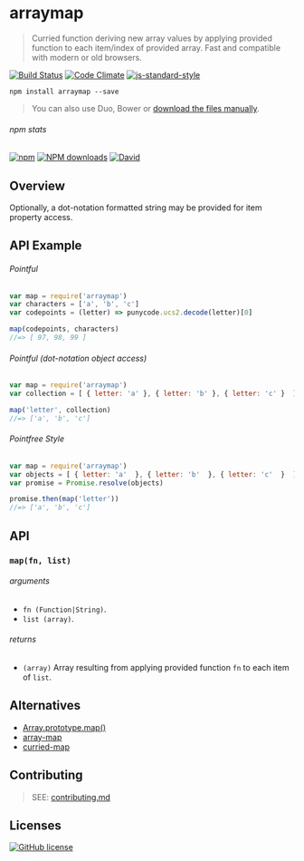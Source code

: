 # arraymap
> Curried function deriving new array values by applying provided function to each item/index of provided array. Fast and compatible with modern or old browsers.

[![Build Status](http://img.shields.io/travis/wilmoore/arraymap.js.svg)](https://travis-ci.org/wilmoore/arraymap.js) [![Code Climate](https://codeclimate.com/github/wilmoore/arraymap.js/badges/gpa.svg)](https://codeclimate.com/github/wilmoore/arraymap.js) [![js-standard-style](https://img.shields.io/badge/code%20style-standard-brightgreen.svg?style=flat)](https://github.com/feross/standard)

```shell
npm install arraymap --save
```

> You can also use Duo, Bower or [download the files manually](https://github.com/wilmoore/arraymap.js/releases).

###### npm stats

[![npm](https://img.shields.io/npm/v/arraymap.svg)](https://www.npmjs.org/package/arraymap) [![NPM downloads](http://img.shields.io/npm/dm/arraymap.svg)](https://www.npmjs.org/package/arraymap) [![David](https://img.shields.io/david/wilmoore/arraymap.js.svg)](https://david-dm.org/wilmoore/arraymap.js)

## Overview

Optionally, a dot-notation formatted string may be provided for item property access.

## API Example

###### Pointful

```js
var map = require('arraymap')
var characters = ['a', 'b', 'c']
var codepoints = (letter) => punycode.ucs2.decode(letter)[0]

map(codepoints, characters)
//=> [ 97, 98, 99 ]
```

###### Pointful (dot-notation object access)

```js
var map = require('arraymap')
var collection = [ { letter: 'a' }, { letter: 'b' }, { letter: 'c' }  ]

map('letter', collection)
//=> ['a', 'b', 'c']
```

###### Pointfree Style

```js
var map = require('arraymap')
var objects = [ { letter: 'a'  }, { letter: 'b'  }, { letter: 'c'  }  ]
var promise = Promise.resolve(objects)

promise.then(map('letter'))
//=> ['a', 'b', 'c']
```

## API

### `map(fn, list)`

###### arguments

 - `fn (Function|String)`.
 - `list (array)`.

###### returns

 - `(array)` Array resulting from applying provided function `fn` to each item of `list`.

## Alternatives

 - [Array.prototype.map()]
 - [array-map]
 - [curried-map]

## Contributing

> SEE: [contributing.md](contributing.md)

## Licenses

[![GitHub license](https://img.shields.io/github/license/wilmoore/arraymap.js.svg)](https://github.com/wilmoore/arraymap.js/blob/master/license)

[Array.prototype.map()]: https://developer.mozilla.org/en-US/docs/Web/JavaScript/Reference/Global_Objects/Array/map
[array-map]: https://www.npmjs.com/package/array-map
[curried-map]: https://www.npmjs.com/package/curried-map
